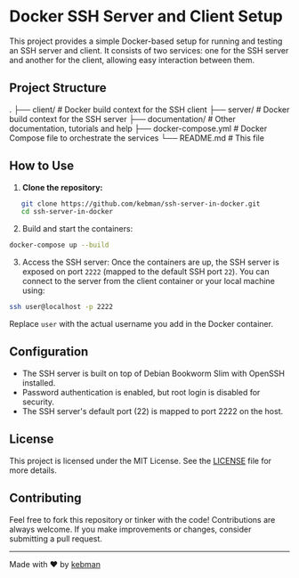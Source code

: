 # Docker SSH Server and Client Setup

This project provides a simple Docker-based setup for running and testing an SSH server and client. It consists of two services: one for the SSH server and another for the client, allowing easy interaction between them.

## Project Structure

. 
├── client/ # Docker build context for the SSH client 
├── server/ # Docker build context for the SSH server
├── documentation/ # Other documentation, tutorials and help
├── docker-compose.yml # Docker Compose file to orchestrate the services 
└── README.md # This file

## How to Use

1. **Clone the repository:**

```bash
   git clone https://github.com/kebman/ssh-server-in-docker.git
   cd ssh-server-in-docker
```

2. Build and start the containers:

```Bash
docker-compose up --build
```

3. Access the SSH server: Once the containers are up, the SSH server is exposed on port `2222` (mapped to the default SSH port `22`). You can connect to the server from the client container or your local machine using:

```Bash
ssh user@localhost -p 2222
```

Replace `user` with the actual username you add in the Docker container.

## Configuration

- The SSH server is built on top of Debian Bookworm Slim with OpenSSH installed.
- Password authentication is enabled, but root login is disabled for security.
- The SSH server's default port (22) is mapped to port 2222 on the host.

## License

This project is licensed under the MIT License. See the [LICENSE](LICENSE) file for more details.

## Contributing

Feel free to fork this repository or tinker with the code! Contributions are always welcome. If you make improvements or changes, consider submitting a pull request.

---

Made with ❤️ by [kebman](https://github.com/kebman)
